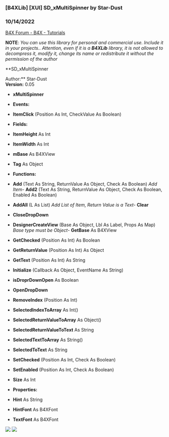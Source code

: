 ###  [B4XLib] [XUI] SD_xMultiSpinner by Star-Dust
### 10/14/2022
[B4X Forum - B4X - Tutorials](https://www.b4x.com/android/forum/threads/136215/)

**NOTE**: *You can use this library for personal and commercial use. Include it in your projects.. Attention, even if it is a **B4XLib** library, it is not allowed to decompress it, modify it, change its name or redistribute it without the permission of the author*  
  
**SD\_xMultiSpinner  
  
Author:** Star-Dust  
**Version:** 0.05  

- **xMultiSpinner**

- **Events:**

- **ItemClick** (Position As Int, CheckValue As Boolean)

- **Fields:**

- **ItemHeight** As Int
- **ItemWidth** As Int
- **mBase** As B4XView
- **Tag** As Object

- **Functions:**

- **Add** (Text As String, ReturnValue As Object, Check As Boolean)
*Add Item*- **Add2** (Text As String, ReturnValue As Object, Check As Boolean, Enabled As Boolean)
- **AddAll** (L As List)
*Add List of Item, Return Value is a Text*- **Clear**
- **CloseDropDown**
- **DesignerCreateView** (Base As Object, Lbl As Label, Props As Map)
*Base type must be Object*- **GetBase** As B4XView
- **GetChecked** (Position As Int) As Boolean
- **GetReturnValue** (Position As Int) As Object
- **GetText** (Position As Int) As String
- **Initialize** (Callback As Object, EventName As String)
- **isDroprDownOpen** As Boolean
- **OpenDropDown**
- **RemoveIndex** (Position As Int)
- **SelectedIndexToArray** As Int()
- **SelectedReturnValueToArray** As Object()
- **SelectedReturnValueToText** As String
- **SelectedTextToArray** As String()
- **SelectedToText** As String
- **SetChecked** (Position As Int, Check As Boolean)
- **SetEnabled** (Position As Int, Check As Boolean)
- **Size** As Int

- **Properties:**

- **Hint** As String
- **HintFont** As B4XFont
- **TextFont** As B4XFont

  
![](https://www.b4x.com/android/forum/attachments/122069) ![](https://www.b4x.com/android/forum/attachments/122070)